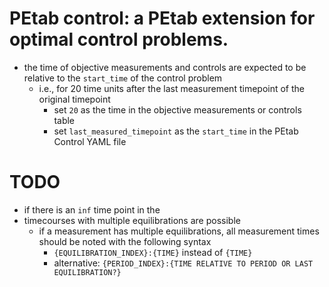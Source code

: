 # PEtab control: a PEtab extension for optimal control problems.

- the time of objective measurements and controls are expected to be relative to the `start_time` of the control problem
  - i.e., for 20 time units after the last measurement timepoint of the original timepoint
    - set `20` as the time in the objective measurements or controls table
    - set `last_measured_timepoint` as the `start_time` in the PEtab Control YAML file

# TODO 
- if there is an `inf` time point in the 
- timecourses with multiple equilibrations are possible
  - if a measurement has multiple equilibrations, all measurement times should be noted with the following syntax
    - `{EQUILIBRATION_INDEX}:{TIME}` instead of `{TIME}`
    - alternative: `{PERIOD_INDEX}:{TIME RELATIVE TO PERIOD OR LAST EQUILIBRATION?}`
